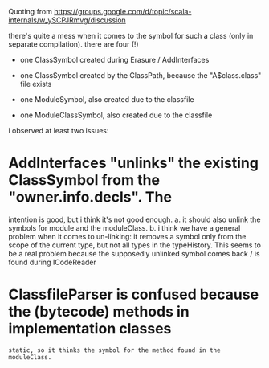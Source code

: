 
Quoting from 
https://groups.google.com/d/topic/scala-internals/w_ySCPJRmvg/discussion

there's quite a mess when it comes to the symbol for such a class (only in separate
compilation). there are four (!)

 - one ClassSymbol created during Erasure / AddInterfaces

 - one ClassSymbol created by the ClassPath, because the "A$class.class" file exists
 - one ModuleSymbol, also created due to the classfile
 - one ModuleClassSymbol, also created due to the classfile


i observed at least two issues:

# AddInterfaces "unlinks" the existing ClassSymbol from the "owner.info.decls". The
   intention is good, but i think it's not good enough.
   a. it should also unlink the symbols for module and the moduleClass.
   b. i think we have a general problem when it comes to un-linking: it removes a symbol only from the scope of the current type, but not all types in the typeHistory. This seems to be a real problem because the supposedly unlinked symbol comes back / is found during ICodeReader
# ClassfileParser is confused because the (bytecode) methods in implementation classes
    static, so it thinks the symbol for the method found in the moduleClass.



